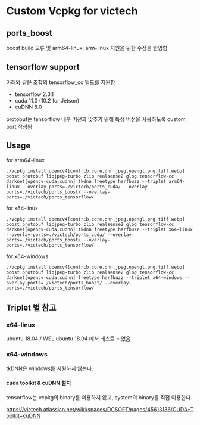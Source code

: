 # Custom Vcpkg for victech

## ports_boost

boost build 오류 및 arm64-linux, arm-linux 지원을 위한 수정을 반영함

## tensorflow support

아래와 같은 조합의 tensorflow_cc 빌드를 지원함

* tensorflow 2.3.1
* cuda 11.0 (10.2 for Jetson)
* cuDNN 8.0

protobuf는 tensorflow 내부 버전과 맞추기 위해 특정 버전을 사용하도록 custom port 작성됨

## Usage

for arm64-linux

```
./vcpkg install opencv4[contrib,core,dnn,jpeg,opengl,png,tiff,webp] boost protobuf libjpeg-turbo zlib realsense2 glog tensorflow-cc darknet[opencv-cuda,cudnn] tkdnn freetype harfbuzz --triplet arm64-linux --overlay-ports=./victech/ports_cuda/ --overlay-ports=./victech/ports_boost/ --overlay-ports=./victech/ports_tensorflow/
```

for x64-linux

```
./vcpkg install opencv4[contrib,core,dnn,jpeg,opengl,png,tiff,webp] boost protobuf libjpeg-turbo zlib realsense2 glog tensorflow-cc darknet[opencv-cuda,cudnn] tkdnn freetype harfbuzz --triplet x64-linux --overlay-ports=./victech/ports_cuda/ --overlay-ports=./victech/ports_boost/ --overlay-ports=./victech/ports_tensorflow/
```

for x64-windows

```
./vcpkg install opencv4[contrib,core,dnn,jpeg,opengl,png,tiff,webp] boost protobuf libjpeg-turbo zlib realsense2 glog tensorflow-cc darknet[opencv-cuda,cudnn] freetype harfbuzz --triplet x64-windows --overlay-ports=./victech/ports_boost/ --overlay-ports=./victech/ports_tensorflow/
```

## Triplet 별 참고

### x64-linux

ubuntu 18.04 / WSL ubuntu 18.04 에서 테스트 되었음

### x64-windows

tkDNN은 windows를 지원하지 않는다.

#### cuda toolkit & cuDNN 설치

tensorflow는 vcpkg의 binary를 이용하지 않고, system의 binary를 직접 이용한다.

https://victech.atlassian.net/wiki/spaces/DCSOFT/pages/45613136/CUDA+Toolkit+cuDNN

